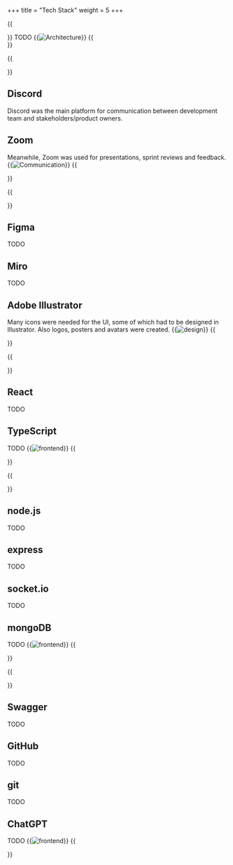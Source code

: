 +++ 
title = "Tech Stack"
weight = 5
+++

{{<section title="Architecture">}}
TODO
{{<image src="placeholder.png" alt="Architecture" >}}
{{</section>}}

{{<section title="Communication">}}
## Discord
Discord was the main platform for communication between development team and stakeholders/product owners. 
## Zoom
Meanwhile, Zoom was used for presentations, sprint reviews and feedback.
{{<image src="communication.png" alt="Communication" >}}
{{</section>}}

{{<section title="Design">}}
## Figma
TODO 
## Miro
TODO
## Adobe Illustrator
Many icons were needed for the UI, some of which had to be designed in Illustrator. Also logos, posters and avatars were created.
{{<image src="design.png" alt="design" >}}
{{</section>}}

{{<section title="Frontend">}}
## React
TODO 
## TypeScript
TODO 
{{<image src="frontend.png" alt="frontend" >}}
{{</section>}}

{{<section title="Backend">}}
## node.js
TODO 
## express
TODO
## socket.io
TODO
## mongoDB
TODO 
{{<image src="backend.png" alt="frontend" >}}
{{</section>}}

{{<section title="Miscellaneous">}}
## Swagger
TODO
## GitHub
TODO
## git
TODO
## ChatGPT
TODO
{{<image src="misc_2.png" alt="frontend" >}}
{{</section>}}



